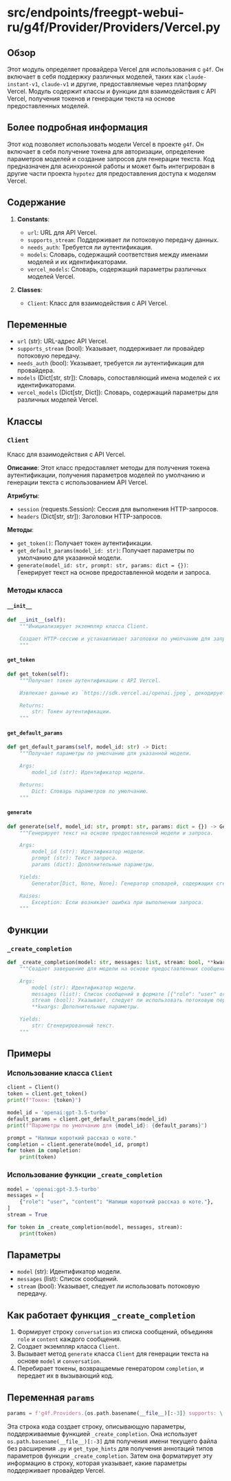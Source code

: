 # src/endpoints/freegpt-webui-ru/g4f/Provider/Providers/Vercel.py

## Обзор

Этот модуль определяет провайдера Vercel для использования с `g4f`. Он включает в себя поддержку различных моделей, таких как `claude-instant-v1`, `claude-v1` и другие, предоставляемые через платформу Vercel. Модуль содержит классы и функции для взаимодействия с API Vercel, получения токенов и генерации текста на основе предоставленных моделей.

## Более подробная информация

Этот код позволяет использовать модели Vercel в проекте `g4f`. Он включает в себя получение токена для авторизации, определение параметров моделей и создание запросов для генерации текста. Код предназначен для асинхронной работы и может быть интегрирован в другие части проекта `hypotez` для предоставления доступа к моделям Vercel.

## Содержание

1.  **Constants**:
    -   `url`: URL для API Vercel.
    -   `supports_stream`: Поддерживает ли потоковую передачу данных.
    -   `needs_auth`: Требуется ли аутентификация.
    -   `models`: Словарь, содержащий соответствия между именами моделей и их идентификаторами.
    -   `vercel_models`: Словарь, содержащий параметры различных моделей Vercel.

2.  **Classes**:
    -   `Client`: Класс для взаимодействия с API Vercel.

## Переменные

-   `url` (str): URL-адрес API Vercel.
-   `supports_stream` (bool): Указывает, поддерживает ли провайдер потоковую передачу.
-   `needs_auth` (bool): Указывает, требуется ли аутентификация для провайдера.
-   `models` (Dict[str, str]): Словарь, сопоставляющий имена моделей с их идентификаторами.
-   `vercel_models` (Dict[str, Dict]): Словарь, содержащий параметры для различных моделей Vercel.

## Классы

### `Client`

Класс для взаимодействия с API Vercel.

**Описание**:
Этот класс предоставляет методы для получения токена аутентификации, получения параметров моделей по умолчанию и генерации текста с использованием API Vercel.

**Атрибуты**:

-   `session` (requests.Session): Сессия для выполнения HTTP-запросов.
-   `headers` (Dict[str, str]): Заголовки HTTP-запросов.

**Методы**:

-   `get_token()`: Получает токен аутентификации.
-   `get_default_params(model_id: str)`: Получает параметры по умолчанию для указанной модели.
-   `generate(model_id: str, prompt: str, params: dict = {})`: Генерирует текст на основе предоставленной модели и запроса.

### Методы класса

#### `__init__`

```python
def __init__(self):
    """Инициализирует экземпляр класса Client.

    Создает HTTP-сессию и устанавливает заголовки по умолчанию для запросов.
    """
```

#### `get_token`

```python
def get_token(self):
    """Получает токен аутентификации с API Vercel.

    Извлекает данные из `https://sdk.vercel.ai/openai.jpeg`, декодирует base64 и выполняет JavaScript-код для получения токена.

    Returns:
        str: Токен аутентификации.
    """
```

#### `get_default_params`

```python
def get_default_params(self, model_id: str) -> Dict:
    """Получает параметры по умолчанию для указанной модели.

    Args:
        model_id (str): Идентификатор модели.

    Returns:
        Dict: Словарь параметров по умолчанию.
    """
```

#### `generate`

```python
def generate(self, model_id: str, prompt: str, params: dict = {}) -> Generator[Dict, None, None]:
    """Генерирует текст на основе предоставленной модели и запроса.

    Args:
        model_id (str): Идентификатор модели.
        prompt (str): Текст запроса.
        params (dict): Дополнительные параметры.

    Yields:
        Generator[Dict, None, None]: Генератор словарей, содержащих сгенерированный текст.

    Raises:
        Exception: Если возникает ошибка при выполнении запроса.
    """
```

## Функции

### `_create_completion`

```python
def _create_completion(model: str, messages: list, stream: bool, **kwargs):
    """Создает завершение для модели на основе предоставленных сообщений.

    Args:
        model (str): Идентификатор модели.
        messages (list): Список сообщений в формате [{"role": "user" or "assistant", "content": "message text"}].
        stream (bool): Указывает, следует ли использовать потоковую передачу.
        **kwargs: Дополнительные параметры.

    Yields:
        str: Сгенерированный текст.
    """
```

## Примеры

### Использование класса `Client`

```python
client = Client()
token = client.get_token()
print(f"Токен: {token}")

model_id = 'openai:gpt-3.5-turbo'
default_params = client.get_default_params(model_id)
print(f"Параметры по умолчанию для {model_id}: {default_params}")

prompt = "Напиши короткий рассказ о коте."
completion = client.generate(model_id, prompt)
for token in completion:
    print(token)
```

### Использование функции `_create_completion`

```python
model = 'openai:gpt-3.5-turbo'
messages = [
    {"role": "user", "content": "Напиши короткий рассказ о коте."},
]
stream = True

for token in _create_completion(model, messages, stream):
    print(token)
```

## Параметры

-   `model` (str): Идентификатор модели.
-   `messages` (list): Список сообщений.
-   `stream` (bool): Указывает, следует ли использовать потоковую передачу.

## Как работает функция `_create_completion`

1.  Формирует строку `conversation` из списка сообщений, объединяя `role` и `content` каждого сообщения.
2.  Создает экземпляр класса `Client`.
3.  Вызывает метод `generate` класса `Client` для генерации текста на основе `model` и `conversation`.
4.  Перебирает токены, возвращаемые генератором `completion`, и передает их в вызывающий код.

## Переменная `params`

```python
params = f'g4f.Providers.{os.path.basename(__file__)[:-3]} supports: \' + \\\n    \'(%s)\' % \', \'.join([f"{name}: {get_type_hints(_create_completion)[name].__name__}" for name in _create_completion.__code__.co_varnames[:_create_completion.__code__.co_argcount]])
```

Эта строка кода создает строку, описывающую параметры, поддерживаемые функцией `_create_completion`. Она использует `os.path.basename(__file__)[:-3]` для получения имени текущего файла без расширения `.py` и `get_type_hints` для получения аннотаций типов параметров функции `_create_completion`. Затем она форматирует эту информацию в строку, которая указывает, какие параметры поддерживает провайдер Vercel.